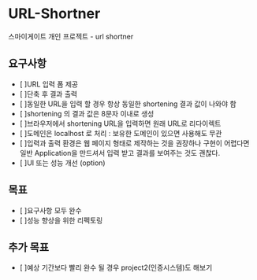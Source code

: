 # URL-Shortner
스마이게이트 개인 프로젝트 - url shortner

## 요구사항

- [ ]URL 입력 폼 제공
- [ ]단축 후 결과 출력
- [ ]동일한 URL을 입력 할 경우 항상 동일한 shortening 결과 값이 나와야 함
- [ ]shortening 의 결과 값은 8문자 이내로 생성
- [ ]브라우저에서 shortening URL을 입력하면 원래 URL로 리다이렉트
- [ ]도메인은 localhost 로 처리 : 보유한 도메인이 있으면 사용해도 무관
- [ ]입력과 출력 환경은 웹 페이지 형태로 제작하는 것을 권장하나 구현이 어렵다면 일반 Application을 만드셔서 입력 받고 결과를 보여주는 것도 괜찮다.
- [ ]UI 또는 성능 개선 (option)

## 목표
- [ ]요구사항 모두 완수
- [ ]성능 향상을 위한 리펙토링

## 추가 목표
- [ ]예상 기간보다 빨리 완수 될 경우 project2(인증시스템)도 해보기
